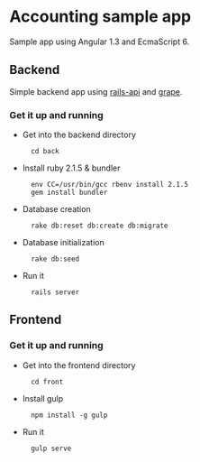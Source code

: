 # Accounting sample app

Sample app using Angular 1.3 and EcmaScript 6.

## Backend

Simple backend app using [rails-api][1] and [grape](2).

[1]: https://github.com/rails-api/rails-api
[2]: https://github.com/intridea/grape

### Get it up and running

* Get into the backend directory

		cd back

* Install ruby 2.1.5 & bundler

		env CC=/usr/bin/gcc rbenv install 2.1.5
		gem install bundler

* Database creation

		rake db:reset db:create db:migrate

* Database initialization

		rake db:seed

* Run it

		rails server

## Frontend

### Get it up and running

* Get into the frontend directory

		cd front

* Install gulp

		npm install -g gulp

* Run it

		gulp serve

